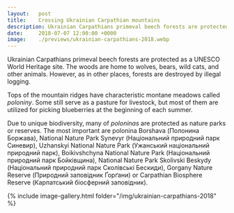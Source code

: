```yaml
---
layout:   post
title:    Crossing Ukrainian Carpathian mountains
description: Ukrainian Carpathians primeval beech forests are protected as a UNESCO World Heritage site. The woods are home to wolves, bears, wild cats, and other animals.
date:     2018-07-07 12:00:00 +0000
image:    ./previews/ukrainian-carpathians-2018.webp
---
```

Ukrainian Carpathians primeval beech forests are protected as a UNESCO World Heritage site. The woods are home to wolves, bears, wild cats, and other animals. However, as in other places, forests are destroyed by illegal logging.

Tops of the mountain ridges have characteristic montane meadows called *poloniny*. Some still serve as a pasture for livestock, but most of them are utilized for picking blueberries at the beginning of each summer.

Due to unique biodiversity, many of *poloninas* are protected as nature parks or reserves. The most important are polonina Borshava (Полонина Боржава), National Nature Park Synevyr (Національний природний парк Синевир), Uzhanskyi National Nature Park (Ужанський національний природний парк), Boikivshchyna National Nature Park (Національний природний парк Бойківщина), National Nature Park Skolivski Beskydy (Національний природний парк Сколівські Бескиди), Gorgany Nature Reserve (Природний заповідник Ґорґани) or Carpathian Biosphere Reserve (Карпатський біосферний заповідник).

<div class="row">
    <article class="article col col-12 col-t-12">
    {% include image-gallery.html folder="/img/ukrainian-carpathians-2018" %}
    </article>
</div>
